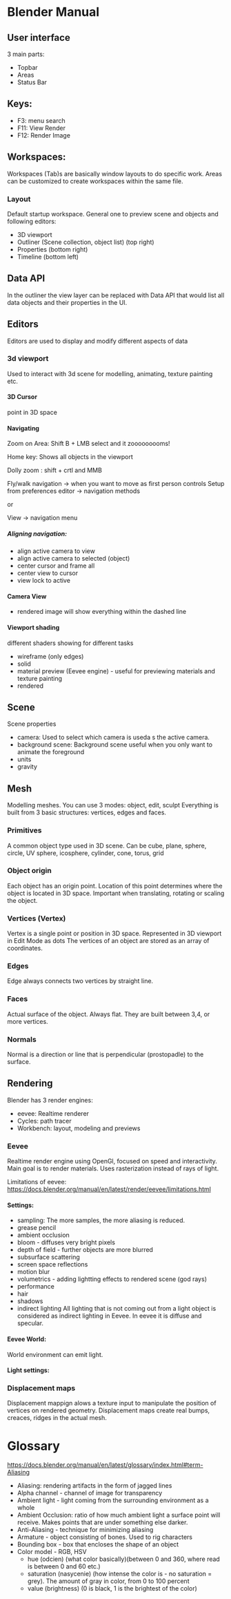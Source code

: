 # Blender Manual


## User interface
3 main parts:
 - Topbar
 - Areas
 - Status Bar


 ## Keys:
 - F3: menu search
 - F11: View Render
 - F12: Render Image

## Workspaces:
Workspaces (Tab)s are basically window layouts to do specific work. Areas can be customized to create workspaces within the same file.


### Layout

Default startup workspace. General one to preview scene and objects and following editors:
 - 3D viewport
 - Outliner (Scene collection, object list) (top right)
 - Properties (bottom right)
 - Timeline (bottom left)


## Data API 
In the outliner the view layer can be replaced with Data API that would list all data objects and their properties in the UI.


## Editors
Editors are used to display and modify different aspects of data

### 3d viewport
Used to interact with 3d scene for modelling, animating, texture painting etc.


#### 3D Cursor
point in 3D space

#### Navigating

Zoom on Area: Shift B  + LMB select and it zooooooooms!

Home key: Shows all objects in the viewport

Dolly zoom : shift + crtl and MMB


Fly/walk navigation -> when you want to move as first person controls
Setup from preferences editor -> navigation methods

or

View -> navigation menu


##### Aligning navigation:
- align active camera to view
- align active camera to selected (object)
- center cursor and frame all
- center view to cursor
- view lock to active

#### Camera View
- rendered image will show everything within the dashed line

#### Viewport shading
different shaders showing for different tasks
- wireframe (only edges)
- solid 
- material preview (Eevee engine) - useful for previewing materials and texture painting
- rendered

## Scene
Scene properties
- camera: Used to select which camera is useda s the active camera.
- background scene: Background scene useful when you only want to animate the foreground
- units
- gravity

## Mesh

Modelling meshes. You can use 3 modes: object, edit, sculpt
Everything is built from 3 basic structures: vertices, edges and faces.

### Primitives
A common object type used in 3D scene. Can be cube, plane, sphere, circle, UV sphere, icosphere, cylinder, cone, torus, grid

### Object origin
Each object has an origin point.  Location of this point determines where the object is located in 3D space. Important when translating, rotating or scaling the object.

### Vertices (Vertex)
Vertex is a single point or position in 3D space. Represented in 3D viewport in Edit Mode as dots
The vertices of an object are stored as an array of coordinates.


### Edges 
Edge always connects two vertices by straight line.

### Faces
Actual surface of the object. Always flat. They are built between 3,4, or more vertices.

### Normals
Normal is a direction or line that is perpendicular (prostopadle) to the surface.



## Rendering
Blender has 3 render engines:
- eevee: Realtime renderer
- Cycles: path tracer
- Workbench: layout, modeling and previews


### Eevee
Realtime render engine using OpenGl, focused on speed and interactivity. Main goal is to render materials. Uses rasterization instead of rays of light.

Limitations of eevee: 
https://docs.blender.org/manual/en/latest/render/eevee/limitations.html

#### Settings:
- sampling: The more samples, the more aliasing is reduced.
- grease pencil
- ambient occlusion
- bloom - diffuses very bright pixels
- depth of field - further objects are more blurred
- subsurface scattering
- screen space reflections
- motion blur
- volumetrics - adding lightting effects to rendered scene (god rays)
- performance
- hair
- shadows
- indirect lighting
  All lighting that is not coming out from a light object is considered as indirect lighting in Eevee. In eevee it is diffuse and specular.

#### Eevee World:
World environment can emit light.



#### Light settings:







### Displacement maps
Displacement mappign alows a texture input to manipulate the position of vertices on rendered geometry. Displacement maps create real bumps, creaces, ridges in the actual mesh.





















# Glossary

https://docs.blender.org/manual/en/latest/glossary/index.html#term-Aliasing

- Aliasing: rendering artifacts in the form of jagged lines
- Alpha channel - channel of image for transparency
- Ambient light - light coming from the surrounding environment as a whole
- Ambient Occlusion: ratio of how much  ambient light a surface point will receive. Makes points that are under something else darker.
- Anti-Aliasing - technique for minimizing aliasing
- Armature - object consisting of bones. Used to rig characters
- Bounding box - box that encloses the shape of an object
- Color model - RGB, HSV
  - hue (odcien) (what color basically)(between 0 and 360, where read is between 0 and 60 etc.)
  - saturation (nasycenie) (how intense the color is - no saturation = grey). The amount of gray in color, from 0 to 100 percent
  - value (brightness) (0 is black, 1 is the brightest of the color)
